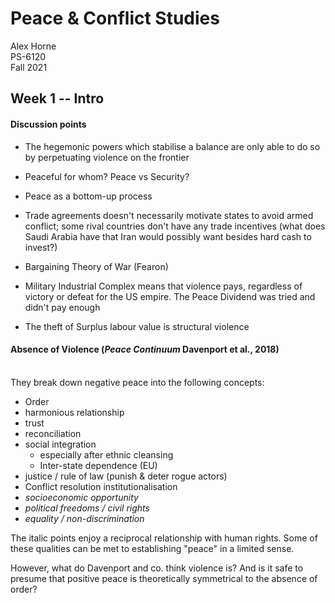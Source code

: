 
# Peace \& Conflict Studies

Alex Horne
\
PS-6120
\
Fall 2021

## Week 1 -- Intro

#### Discussion points

- The hegemonic powers which stabilise a balance are only able to do so by perpetuating violence on the frontier

- Peaceful for whom? Peace vs Security? 

- Peace as a bottom-up process

- Trade agreements doesn't necessarily motivate states to avoid armed conflict; some rival countries don't have any trade incentives (what does Saudi Arabia have that Iran would possibly want besides hard cash to invest?)

- Bargaining Theory of War (Fearon)

- Military Industrial Complex means that violence pays, regardless of victory or defeat for the US empire. The Peace Dividend was tried and didn't pay enough

- The theft of Surplus labour value is structural violence

#### Absence of Violence (*Peace Continuum* Davenport et al., 2018)
\
They break down negative peace into the following concepts:

- Order
- harmonious relationship
- trust
- reconciliation
- social integration 
    * especially after ethnic cleansing
    * Inter-state dependence (EU)
- justice / rule of law (punish \& deter rogue actors)
- Conflict resolution institutionalisation
- *socioeconomic opportunity*
- *political freedoms / civil rights*
- *equality / non-discrimination*

The italic points enjoy a reciprocal relationship with human rights. Some of these qualities can be met to establishing "peace" in a limited sense.

However, what do Davenport and co. think violence is? And is it safe to presume that positive peace is theoretically symmetrical to the absence of order?

